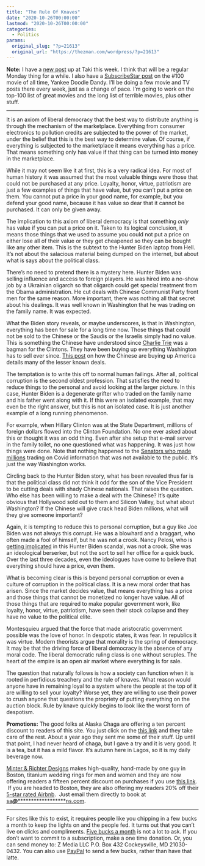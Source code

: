 ```yaml
---
title: "The Rule Of Knaves"
date: "2020-10-26T00:00:00"
lastmod: "2020-10-26T00:00:00"
categories:
  - Politics
params:
  original_slug: "?p=21613"
  original_url: "https://thezman.com/wordpress/?p=21613"
---
```


**Note:** I have a
<a href="https://www.takimag.com/article/the-myth-of-build-back-better/"
rel="noopener noreferrer" target="_blank">new post</a> up at Taki this
week. I think that will be a regular Monday thing for a while. I also
have a <a href="https://www.subscribestar.com/posts/207819"
rel="noopener noreferrer" target="_blank">SubscribeStar post</a> on the
\#100 movie of all time, Yankee Doodle Dandy. I’ll be doing a few movie
and TV posts there every week, just as a change of pace. I’m going to
work on the top-100 list of great movies and the long list of terrible
movies, plus other stuff.

------------------------------------------------------------------------

It is an axiom of liberal democracy that the best way to distribute
anything is through the mechanism of the marketplace. Everything from
consumer electronics to pollution credits are subjected to the power of
the market, under the belief that this is the best way to determine
value. Of course, if everything is subjected to the marketplace it means
everything has a price. That means something only has value if that
thing can be turned into money in the marketplace.

While it may not seem like it at first, this is a very radical idea. For
most of human history it was assumed that the most valuable things were
those that could not be purchased at any price. Loyalty, honor, virtue,
patriotism are just a few examples of things that have value, but you
can’t put a price on them. You cannot put a price in your good name, for
example, but you defend your good name, because it has value so dear
that it cannot be purchased. It can only be given away.

The implication to this axiom of liberal democracy is that something
*only* has value if you can put a price on it. Taken to its logical
conclusion, it means those things that we used to assume you could not
put a price on either lose all of their value or they get cheapened so
they can be bought like any other item. This is the subtext to the
Hunter Biden laptop from Hell. It’s not about the salacious material
being dumped on the internet, but about what is says about the political
class.

There’s no need to pretend there is a mystery here. Hunter Biden was
selling influence and access to foreign players. He was hired into a
no-show job by a Ukrainian oligarch so that oligarch could get special
treatment from the Obama administration. He cut deals with Chinese
Communist Party front men for the same reason. More important, there was
nothing all that secret about his dealings. It was well known in
Washington that he was trading on the family name. It was expected.

What the Biden story reveals, or maybe underscores, is that in
Washington, everything has been for sale for a long time now. Those
things that could not be sold to the Chinese or the Saudis or the
Israelis simply had no value. This is something the Chinese have
understood since [Charlie
Trie](https://en.wikipedia.org/wiki/1996_United_States_campaign_finance_controversy)
was a bagman for the Clintons. They have been buying up everything
Washington has to sell ever since. [This
post](https://blog.libertasbella.com/chinese-influence-and-investing/)
on how the Chinese are buying up America details many of the lesser
known deals.

The temptation is to write this off to normal human failings. After all,
political corruption is the second oldest profession. That satisfies the
need to reduce things to the personal and avoid looking at the larger
picture. In this case, Hunter Biden is a degenerate grifter who traded
on the family name and his father went along with it. If this were an
isolated example, that may even be the right answer, but this is not an
isolated case. It is just another example of a long running phenomenon.

For example, when Hillary Clinton was at the State Department, millions
of foreign dollars flowed into the Clinton Foundation. No one ever asked
about this or thought it was an odd thing. Even after she setup that
e-mail server in the family toilet, no one questioned what was
happening. It was just how things were done. Note that nothing happened
to the [Senators who made
millions](https://thehill.com/homenews/senate/488593-four-senators-sold-stocks-before-coronavirus-threat-crashed-market)
trading on Covid information that was not available to the public. It’s
just the way Washington works.

Circling back to the Hunter Biden story, what has been revealed thus far
is that the political class did not think it odd for the son of the Vice
President to be cutting deals with shady Chinese nationals. That raises
the question. Who else has been willing to make a deal with the Chinese?
It’s quite obvious that Hollywood sold out to them and Silicon Valley,
but what about Washington? If the Chinese will give crack head Biden
millions, what will they give someone important?

Again, it is tempting to reduce this to personal corruption, but a guy
like Joe Biden was not always this corrupt. He was a blowhard and a
braggart, who often made a fool of himself, but he was not a crook.
Nancy Pelosi, who is [getting
implicated](https://www.americanthinker.com/blog/2020/10/forget_the_hunter_biden_sex_tapes_the_real_news_is_much_bigger_than_that.html)
in this Hunter Biden scandal, was not a crook. She was an ideological
berserker, but not the sort to sell her office for a quick buck. Over
the last three decades, even the ideologues have come to believe that
everything should have a price, even them.

What is becoming clear is this is beyond personal corruption or even a
culture of corruption in the political class. It is a new moral order
that has arisen. Since the market decides value, that means everything
has a price and those things that cannot be monetized no longer have
value. All of those things that are required to make popular government
work, like loyalty, honor, virtue, patriotism, have seen their stock
collapse and they have no value to the political elite.

Montesquieu argued that the force that made aristocratic government
possible was the love of honor. In despotic states, it was fear. In
republics it was virtue. Modern theorists argue that morality is the
spring of democracy. It may be that the driving force of liberal
democracy is the absence of any moral code. The liberal democratic
ruling class is one without scruples. The heart of the empire is an open
air market where everything is for sale.

The question that naturally follows is how a society can function when
it is rooted in perfidious treachery and the rule of knaves. What reason
would anyone have in remaining loyal to a system where the people at the
top of it are willing to sell your loyalty? Worse yet, they are willing
to use their power to crush anyone that questions the propriety of
putting everything on the auction block. Rule by knave quickly begins to
look like the worst form of despotism.

**Promotions:** The good folks at Alaska Chaga are offering a ten
percent discount to readers of this site. You just click on the
<a href="https://alaskachaga.us/discount/ZMAN" rel="noopener noreferrer"
target="_blank">this link</a> and they take care of the rest. About a
year ago they sent me some of their stuff. Up until that point, I had
never heard of chaga, but I gave a try and it is very good. It is a tea,
but it has a mild flavor. It’s autumn here in Lagos, so it is my daily
beverage now.

<a href="https://www.minterandrichterdesigns.com/"
rel="noreferrer nofollow noopener" target="_blank">Minter &amp; Richter
Designs</a> makes high-quality, hand-made by one guy in Boston, titanium
wedding rings for men and women and they are now offering readers a
fifteen percent discount on purchases if you use
<a href="https://www.minterandrichterdesigns.com/discount/ZMAN"
rel="noreferrer nofollow noopener" target="_blank">this link</a>. 
 <span class="highlight"><span class="colour"><span class="font"><span class="size">If
you are headed to Boston, they are also offering my readers 20% off
their <a
href="https://www.airbnb.com/users/7988017/listings?user_id=7988017&amp;s=3"
rel="noopener noreferrer" target="_blank">5-star rated Airbnb</a>.  Just
email them directly to book at
<a href="mailto:sa***@*********************ns.com"
data-original-string="BzBd44pADaFQBKVUhkfLwg==cb7mLsuaUbegSm6/6UTy5xXPKoPGzk7PAtkI/KFo3lMf3xfdfohXvTKZUQUwKf3L44F"><span
class="apbct-email-encoder"
data-original-string="blzKax5POi+UtGL1XngK6w==cb7bEgESCRHiMC8zCSBqHp9rjGxLDjkkBmsCIkK+w0/Yz3xJKEMieAJ0lPIOXpraZ0F"
title="This contact has been encoded by Anti-Spam by CleanTalk. Click to decode. To finish the decoding make sure that JavaScript is enabled in your browser.">sa<span
class="apbct-blur">***</span>@<span
class="apbct-blur">*********************</span>ns.com</span></a>.</span></span></span></span>

------------------------------------------------------------------------

For sites like this to exist, it requires people like you chipping in a
few bucks a month to keep the lights on and the people fed. It turns out
that you can’t live on clicks and compliments.
<a href="https://www.subscribestar.com/the-z-blog"
rel="noopener noreferrer" target="_blank">Five bucks a month</a> is not
a lot to ask. If you don’t want to commit to a subscription, make a one
time donation. Or, you can send money to: Z Media LLC P.O. Box 432
Cockeysville, MD 21030-0432. You can also use <a
href="https://www.paypal.com/cgi-bin/webscr?cmd=_s-xclick&amp;hosted_button_id=UDAS2Q8JYA6CN&amp;source=url"
rel="noopener noreferrer" target="_blank">PayPal</a> to send a few
bucks, rather than have that latte.
